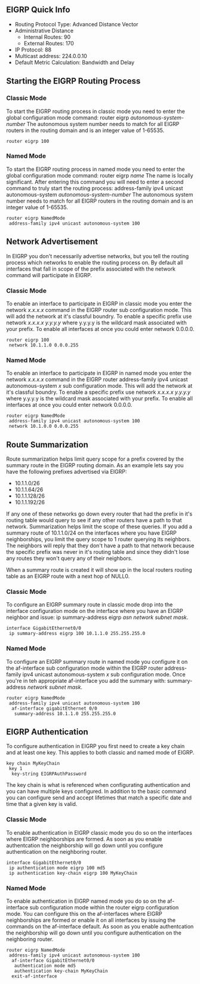 ## EIGRP Quick Info

* Routing Protocol Type: Advanced Distance Vector
* Administrative Distance
    * Internal Routes: 90
    * External Routes: 170
* IP Protocol: 88
* Multicast address: 224.0.0.10
* Default Metric Calculation: Bandwidth and Delay

## Starting the EIGRP Routing Process

### Classic Mode

To start the EIGRP routing process in classic mode you need to enter the global configuration mode command: router eigrp *autonomous-system-number* The autonomous system number needs to match for all EIGRP routers in the routing domain and is an integer value of 1-65535. 

```
router eigrp 100
```

### Named Mode

To start the EIGRP routing process in named mode you need to enter the global configuration mode command: router eigrp *name* The name is locally significant. After entering this command you will need to enter a second command to truly start the routing process: address-family ipv4 unicast autonomous-system *autonomous-system-number* The autonomous system number needs to match for all EIGRP routers in the routing domain and is an integer value of 1-65535. 

```
router eigrp NamedMode
 address-family ipv4 unicast autonomous-system 100
````

## Network Advertisement

In EIGRP you don't necessarily advertise networks, but you tell the routing process which networks to enable the routing process on. By default all interfaces that fall in scope of the prefix associated with the network command will participate in EIGRP. 

### Classic Mode

To enable an interface to participate in EIGRP in classic mode you enter the network *x.x.x.x* command in the EIGRP router sub configuration mode. This will add the network at it's classful boundry. To enable a specific prefix use network *x.x.x.x* *y.y.y.y* where y.y.y.y is the wildcard mask associated with your prefix. To enable all interfaces at once you could enter network 0.0.0.0.

```
router eigrp 100
 network 10.1.1.0 0.0.0.255
```

### Named Mode

To enable an interface to participate in EIGRP in named mode you enter the network *x.x.x.x* command in the EIGRP router address-family ipv4 unicast autonomous-system *x* sub configuration mode. This will add the network at it's classful boundry. To enable a specific prefix use network *x.x.x.x* *y.y.y.y* where y.y.y.y is the wildcard mask associated with your prefix. To enable all interfaces at once you could enter network 0.0.0.0.

```
router eigrp NamedMode
 address-family ipv4 unicast autonomous-system 100
 network 10.1.0.0 0.0.0.255
```

## Route Summarization

Route summarization helps limit query scope for a prefix covered by the summary route in the EIGRP routing domain. As an example lets say you have the following prefixes advertised via EIGRP:

* 10.1.1.0/26
* 10.1.1.64/26
* 10.1.1.128/26
* 10.1.1.192/26

If any one of these networks go down every router that had the prefix in it's routing table would query to see if any other routers have a path to that network. Summarization helps limit the scope of these queries. If you add a summary route of 10.1.1.0/24 on the interfaces where you have EIGRP neighborships, you limit the query scope to 1 router querying its neighbors. The neighbors will reply that they don't have a path to that network because the specific prefix was never in it's routing table and since they didn't lose any routes they won't query any of their neighbors.

When a summary route is created it will show up in the local routers routing table as an EIGRP route with a next hop of NULL0. 

### Classic Mode

To configure an EIGRP summary route in classic mode drop into the interface configuration mode on the interface where you have an EIGRP neighbor and issue: ip summary-address eigrp *asn* *network* *subnet mask*.

```
interface GigabitEthernet0/0
 ip summary-address eigrp 100 10.1.1.0 255.255.255.0
```
### Named Mode

To configure an EIGRP summary route in named mode you configure it on the af-interface sub configuration mode within the EIGRP router address-family ipv4 unicast autonomous-system *x* sub configuration mode. Once you're in teh appropriate af-interface you add the summary with: summary-address *network* *subnet mask*.

```
router eigrp NamedMode
 address-family ipv4 unicast autonomous-system 100
  af-interface gigabitEthernet 0/0
   summary-address 10.1.1.0 255.255.255.0
```

## EIGRP Authentication

To configure authentication in EIGRP you first need to create a key chain and at least one key. This applies to both classic and named mode of EIGRP. 

```
key chain MyKeyChain
 key 1
  key-string EIGRPAuthPassword
```

The key chain is what is referenced when configurating authentication and you can have multiple keys configured. In addition to the basic command you can configure send and accept lifetimes that match a specific date and time that a given key is valid. 

### Classic Mode

To enable authentication in EIGRP classic mode you do so on the interfaces where EIGRP neighborships are formed. As soon as you enable authentcation the neighborship will go down until you configure authentication on the neighboring router. 

```
interface GigabitEthernet0/0
 ip authentication mode eigrp 100 md5
 ip authentication key-chain eigrp 100 MyKeyChain
```

### Named Mode

To enable authentication in EIGRP named mode you do so on the af-interface sub configuration mode within the router eigrp configuration mode. You can configure this on the af-interfaces where EIGRP neighborships are formed or enable it on all interfaces by issuing the commands on the af-interface default. As soon as you enable authentcation the neighborship will go down until you configure authentication on the neighboring router. 

```
router eigrp NamedMode
 address-family ipv4 unicast autonomous-system 100
  af-interface GigabitEthernet0/0
   authentication mode md5
   authentication key-chain MyKeyChain
  exit-af-interface
```
